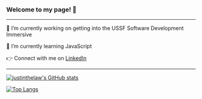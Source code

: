 ### Welcome to my page! 👋

---

🔭 I’m currently working on getting into the USSF Software Development Immersive

🌱 I’m currently learning JavaScript

👉 Connect with me on [LinkedIn](https://www.linkedin.com/in/justinwingchunglaw/)

---

[![justinthelaw's GitHub stats](https://github-readme-stats.vercel.app/api?username=justinthelaw&show_icons=true&hide=stars,issues&theme=onedark)](https://github.com/anuraghazra/github-readme-stats)

[![Top Langs](https://github-readme-stats.vercel.app/api/top-langs/?username=justinthelaw&layout=compact&theme=onedark&exclude_repo=annDigIC)](https://github.com/anuraghazra/github-readme-stats)


<!--
**justinthelaw/justinthelaw** is a ✨ _special_ ✨ repository because its `README.md` (this file) appears on your GitHub profile.
-->
